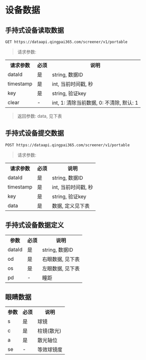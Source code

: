 # 设备数据

## 手持式设备读取数据

```
GET https://dataapi.qingpai365.com/screener/v1/portable
```

> 请求参数: 

<table>
    <tr>
        <th>请求参数</th>
        <th>必须</th>
        <th>说明</th>
    </tr>
    <tr>
        <td>dataId</td>
        <td>是</td>
        <td>string, 数据ID</td>
    </tr>
    <tr>
        <td>timestamp</td>
        <td>是</td>
        <td>int, 当前时间戳, 秒</td>
    </tr>
    <tr>
        <td>key</td>
        <td>是</td>
        <td>string, 验证key</td>
    </tr>
    <tr>
        <td>clear</td>
        <td>-</td>
        <td>int, 1: 清除当前数据, 0: 不清除, 默认: 1</td>
    </tr>
</table>

> 返回参数: data, 见下表

## 手持式设备提交数据

```
POST https://dataapi.qingpai365.com/screener/v1/portable
```

> 请求参数: 

<table>
    <tr>
        <th>请求参数</th>
        <th>必须</th>
        <th>说明</th>
    </tr>
    <tr>
        <td>dataId</td>
        <td>是</td>
        <td>string, 数据ID</td>
    </tr>
    <tr>
        <td>timestamp</td>
        <td>是</td>
        <td>int, 当前时间戳, 秒</td>
    </tr>
    <tr>
        <td>key</td>
        <td>是</td>
        <td>string, 验证key</td>
    </tr>
    <tr>
        <td>data</td>
        <td>是</td>
        <td>数据, 定义见下表</td>
    </tr>
</table>

## 手持式设备数据定义

<table>
    <tr>
        <th>参数</th>
        <th>必须</th>
        <th>说明</th>
    </tr>
    <tr>
        <td>dataId</td>
        <td>是</td>
        <td>string, 数据ID</td>
    </tr>
    <tr>
        <td>od</td>
        <td>是</td>
        <td>右眼数据, 见下表</td>
    </tr>
    <tr>
        <td>os</td>
        <td>是</td>
        <td>左眼数据, 见下表</td>
    </tr>
    <tr>
        <td>pd</td>
        <td>-</td>
        <td>瞳距</td>
    </tr>
</table>

## 眼睛数据

<table>
    <tr>
        <th>参数</th>
        <th>必须</th>
        <th>说明</th>
    </tr>
    <tr>
        <td>s</td>
        <td>是</td>
        <td>球镜</td>
    </tr>
    <tr>
        <td>c</td>
        <td>是</td>
        <td>柱镜(散光)</td>
    </tr>
    <tr>
        <td>a</td>
        <td>是</td>
        <td>散光轴位</td>
    </tr>
    <tr>
        <td>se</td>
        <td>-</td>
        <td>等效球镜度</td>
    </tr>
</table>
